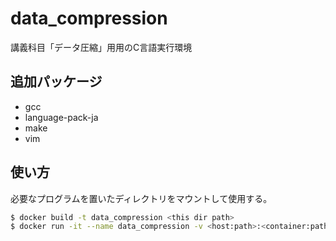 # data_compression

講義科目「データ圧縮」用用のC言語実行環境

## 追加パッケージ

- gcc
- language-pack-ja
- make
- vim

## 使い方

必要なプログラムを置いたディレクトリをマウントして使用する。

```bash
$ docker build -t data_compression <this dir path>
$ docker run -it --name data_compression -v <host:path>:<container:path> data_compression bash
```

